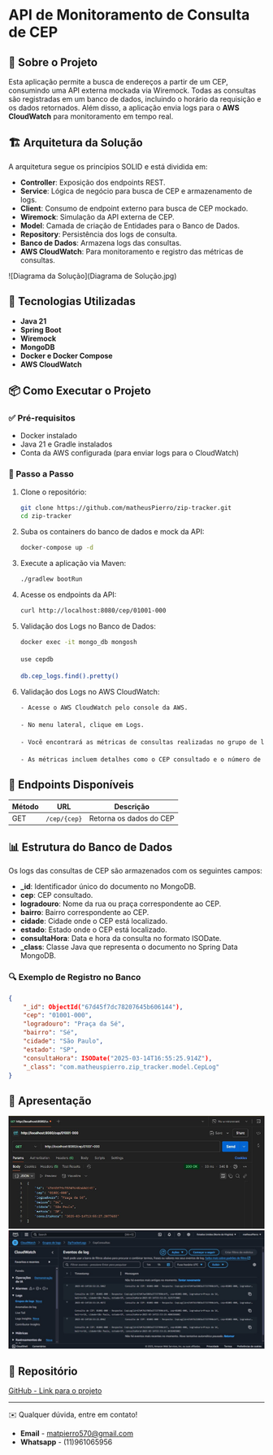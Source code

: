 # API de Monitoramento de Consulta de CEP

## 📌 Sobre o Projeto
Esta aplicação permite a busca de endereços a partir de um CEP, consumindo uma API externa mockada via Wiremock. Todas as consultas são registradas em um banco de dados, incluindo o horário da requisição e os dados retornados. Além disso, a aplicação envia logs para o **AWS CloudWatch** para monitoramento em tempo real.

## 🏗️ Arquitetura da Solução

A arquitetura segue os princípios SOLID e está dividida em:
- **Controller**: Exposição dos endpoints REST.
- **Service**: Lógica de negócio para busca de CEP e armazenamento de logs.
- **Client**: Consumo de endpoint externo para busca de CEP mockado.
- **Wiremock**: Simulação da API externa de CEP.
- **Model**: Camada de criação de Entidades para o Banco de Dados.
- **Repository**: Persistência dos logs de consulta.
- **Banco de Dados**: Armazena logs das consultas.
- **AWS CloudWatch**: Para monitoramento e registro das métricas de consultas.

![Diagrama da Solução](Diagrama de Solução.jpg)

## 🚀 Tecnologias Utilizadas
- **Java 21**
- **Spring Boot**
- **Wiremock**
- **MongoDB**
- **Docker e Docker Compose**
- **AWS CloudWatch**

## 📦 Como Executar o Projeto

### ✅ Pré-requisitos
- Docker instalado
- Java 21 e Gradle instalados
- Conta da AWS configurada (para enviar logs para o CloudWatch)

### 🔧 Passo a Passo
1. Clone o repositório:
   ```bash
   git clone https://github.com/matheusPierro/zip-tracker.git
   cd zip-tracker
   ```
2. Suba os containers do banco de dados e mock da API:
   ```bash
   docker-compose up -d
   ```
3. Execute a aplicação via Maven:
   ```bash
   ./gradlew bootRun
   ```
4. Acesse os endpoints da API:
   ```bash
   curl http://localhost:8080/cep/01001-000
   ```
5. Validação dos Logs no Banco de Dados:
   ```bash
   docker exec -it mongo_db mongosh
   
   use cepdb
   
   db.cep_logs.find().pretty()
   ```
6. Validação dos Logs no AWS CloudWatch:
   ```bash
   - Acesse o AWS CloudWatch pelo console da AWS.
   
   - No menu lateral, clique em Logs.
   
   - Você encontrará as métricas de consultas realizadas no grupo de logs "ZipTracker", com a métrica "CepConsultado".
   
   - As métricas incluem detalhes como o CEP consultado e o número de consultas realizadas.
   ```

## 📝 Endpoints Disponíveis

| Método | URL                  | Descrição               |
|--------|----------------------|-------------------------|
| GET    | `/cep/{cep}`         | Retorna os dados do CEP |

## 📊 Estrutura do Banco de Dados

Os logs das consultas de CEP são armazenados com os seguintes campos:

- **_id**: Identificador único do documento no MongoDB.
- **cep**: CEP consultado.
- **logradouro**: Nome da rua ou praça correspondente ao CEP.
- **bairro**: Bairro correspondente ao CEP.
- **cidade**: Cidade onde o CEP está localizado.
- **estado**: Estado onde o CEP está localizado.
- **consultaHora**: Data e hora da consulta no formato ISODate.
- **_class**: Classe Java que representa o documento no Spring Data MongoDB.

### 🔍 **Exemplo de Registro no Banco**
```json
{
    "_id": ObjectId("67d45f7dc78207645b606144"),
    "cep": "01001-000",
    "logradouro": "Praça da Sé",
    "bairro": "Sé",
    "cidade": "São Paulo",
    "estado": "SP",
    "consultaHora": ISODate("2025-03-14T16:55:25.914Z"),
    "_class": "com.matheuspierro.zip_tracker.model.CepLog"
}
```

## 📢 Apresentação
![Demonstração](Demonstração.jpg)
![Demonstração](DemonstrativoAws.jpg)

## 📎 Repositório
[GitHub - Link para o projeto](https://github.com/matheusPierro/zip-tracker)

---
✉️ Qualquer dúvida, entre em contato!

- **Email** - matpierro570@gmail.com
- **Whatsapp** - (11)961065956

